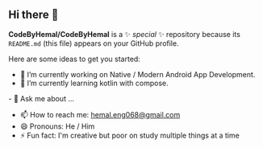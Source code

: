 ## Hi there 👋


**CodeByHemal/CodeByHemal** is a ✨ _special_ ✨ repository because its `README.md` (this file) appears on your GitHub profile.

Here are some ideas to get you started:

- 🔭 I’m currently working on Native / Modern Android App Development.
- 🌱 I’m currently learning kotlin with compose.
<!--- 👯 I’m looking to collaborate on ...
- 🤔 I’m looking for help with ...
-->- 💬 Ask me about ...
- 📫 How to reach me: hemal.eng068@gmail.com
- 😄 Pronouns: He / Him
- ⚡ Fun fact: I'm creative but poor on study multiple things at a time
